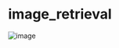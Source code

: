 # image_retrieval
![image](https://github.com/ptatien0307/image_retrieval/assets/79583501/483ca4f4-bb96-43f4-a542-7e047262167f)
